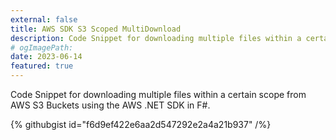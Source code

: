 ```yaml
---
external: false
title: AWS SDK S3 Scoped MultiDownload
description: Code Snippet for downloading multiple files within a certain scope from S3 using the AWS .NET SDK in F#.
# ogImagePath:
date: 2023-06-14
featured: true
---
```


Code Snippet for downloading multiple files within a certain scope from AWS S3 Buckets using the AWS .NET SDK in F#.

{% githubgist id="f6d9ef422e6aa2d547292e2a4a21b937" /%}
